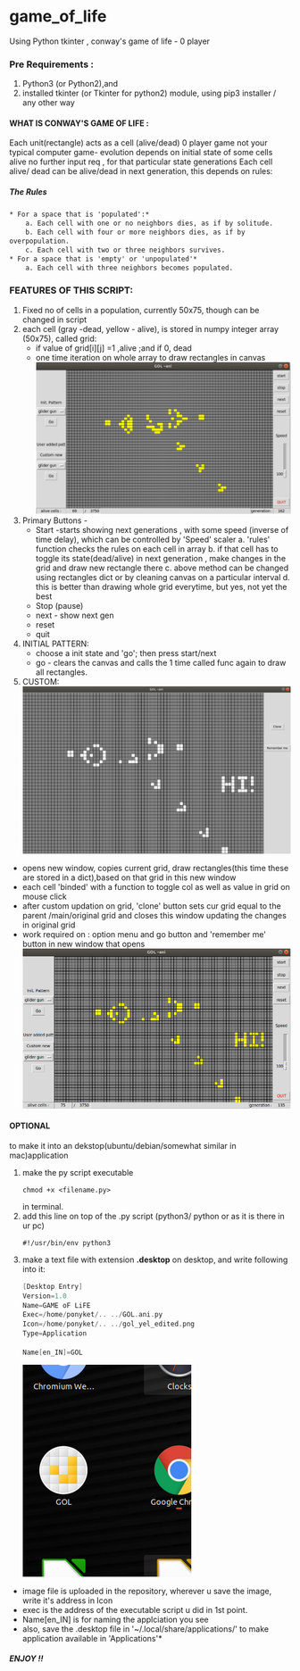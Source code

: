 # game_of_life
Using Python tkinter , conway's game of life - 0 player

### **Pre Requirements :**
  1. Python3 (or Python2),and 
  2. installed tkinter (or Tkinter for python2) module, using pip3 installer / any other way
  
#### WHAT IS CONWAY'S GAME OF LIFE :
  Each unit(rectangle) acts as a cell (alive/dead)
  0 player game not your typical computer game- evolution depends on initial state of some cells alive 
    no further input req , for that particular state generations
  Each cell alive/ dead can be alive/dead in next generation, this depends on rules:
  
  ##### The Rules
    * For a space that is 'populated':*
        a. Each cell with one or no neighbors dies, as if by solitude.
        b. Each cell with four or more neighbors dies, as if by overpopulation.
        c. Each cell with two or three neighbors survives.
    * For a space that is 'empty' or 'unpopulated'*
        a. Each cell with three neighbors becomes populated.
 
 ### FEATURES OF THIS SCRIPT:
 1. Fixed no of cells in a population, currently 50x75, though can be changed in script
 2. each cell (gray -dead, yellow - alive), is stored in numpy integer array (50x75), called grid:
    * if value of grid[i][j] =1 ,alive ;and if 0, dead
    * one time iteration on whole array to draw rectangles in canvas
    ![alt text](screenshots/gol_window.png)
 3. Primary Buttons -
    * Start -starts showing next generations , with some speed (inverse of time delay), which can be controlled by 'Speed' scaler
      a. 'rules' function checks the rules on each cell in array
      b. if that cell has to toggle its state(dead/alive) in next generation , make changes in the grid and draw new rectangle there
      c. above method can be changed using rectangles dict or by cleaning canvas on a particular interval
      d. this is better than drawing whole grid everytime, but yes, not yet the best
    * Stop (pause)
    * next - show next gen 
    * reset
    * quit
 4. INITIAL PATTERN:
    * choose a init state and 'go'; then press start/next
    * go - clears the canvas and calls the 1 time called func again to draw all rectangles.
 5. CUSTOM:
    ![alt text](screenshots/gol_custom_window.png)
  * opens new window, copies current grid, draw rectangles(this time these are stored in a dict),based on that grid in this new window
  * each cell 'binded' with a function to toggle col as well as value in grid on mouse click
  * after custom updation on grid, 'clone' button sets cur grid equal to the parent /main/original grid and closes this window updating the changes in original grid
  * work required on : option menu and go button and 'remember me' button in new window that opens
  ![alt text](screenshots/gol_custome-d.png)
  
  #### OPTIONAL
  to make it into an dekstop(ubuntu/debian/somewhat similar in mac)application
  1. make the py script executable 
     ```
     chmod +x <filename.py>
     ```
     in terminal.
  2. add this line on top of the .py script (python3/ python or as it is there in ur pc)
      ```python3
     #!/usr/bin/env python3
      ```
  3. make a text file with extension **.desktop** on desktop, and write following into it:
      ```c
      [Desktop Entry]
      Version=1.0
      Name=GAME oF LiFE
      Exec=/home/ponyket/.. ../GOL.ani.py
      Icon=/home/ponyket/.. ../gol_yel_edited.png
      Type=Application

      Name[en_IN]=GOL      

      ```
        ![alt text](screenshots/gol_app_live.png)  
   * image file is uploaded in the repository, wherever u save the image, write it's address in Icon
   * exec is the address of the executable script u did in 1st point.
   * Name[en_IN] is for naming the applciation you see
   * also, save the .desktop file in '~/.local/share/applications/' to make application available in 'Applications'* 
   
   
##### ENJOY !!
